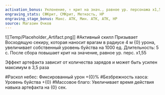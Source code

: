 ```yaml
---
activation_bonus: Уклонение, ↑ крит на знач., равное ур. персонажа х1,55
engraving_stats: СФКрит, СМКрит, Меткость, HP
engraving_stage_bonus: Макс. АТК, Мин. АТК, АТК, HP
source: Магазин Очков
---
```

![[Temp/Placeholder_Artifact.png]]
#Активный скилл
Призывает Восходящую секиру, которая наносит врагам в радиусе 4 м {0} урона, увеличивает собственный уровень буйства на 1000 ед. Длительность: 5 с. После сбора повышает крит на значение, равное ур. перс. х1,55

Эффект артефакта зависит от количества зарядов и может быть усилен максимум в 3,5 раза

#Раскол небес: 
Фиксированный урон +{0}%
#Безбрежность хаоса: 
Уровень буйства +{0}
#Массовое благо: 
Увеличивает время действия навыка артефакта на {0} сек.

